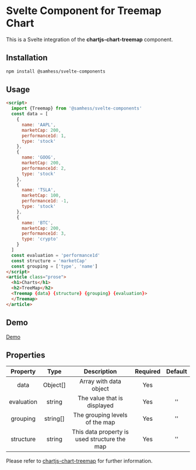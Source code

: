 # Svelte Component for Treemap Chart

This is a Svelte integration of the **chartjs-chart-treemap** component.

## Installation
```bash
npm install @samhess/svelte-components
```

## Usage 
```html
<script>
  import {Treemap} from '@samhess/svelte-components'
  const data = [
    {
      name: 'AAPL',
      marketCap: 200,
      performance1d: 1,
      type: 'stock'
    },
    {
      name: 'GOOG',
      marketCap: 200,
      performance1d: 2,
      type: 'stock'
    },
    {
      name: 'TSLA',
      marketCap: 100,
      performance1d: -1,
      type: 'stock'
    },
    {
      name: 'BTC',
      marketCap: 200,
      performance1d: 3,
      type: 'crypto'
    }
  ]
  const evaluation = 'performance1d'
  const structure = 'marketCap'
  const grouping = ['type', 'name']
</script>
<article class="prose">
  <h1>Charts</h1>
  <h2>TreeMap</h2>
  <Treemap {data} {structure} {grouping} {evaluation}>
  </Treemap>
</article>
```

## Demo
[Demo](https://svelte-components-black.vercel.app/components/charts)

## Properties

| Property      | Type     | Description                                    | Required | Default |
| :------:      | :---:    | :---------:                                    | :------: | :-----: |
| data          | Object[] | Array with data object                         | Yes      |         |
| evaluation    | string   | The value that is displayed                    | Yes      | ''      |
| grouping      | string[] | The grouping levels of the map                 | Yes      | ''      |
| structure     | string   | This data property is used structure the map   | Yes      | ''      |

Please refer to [chartjs-chart-treemap](https://chartjs-chart-treemap.pages.dev/) for further information.
